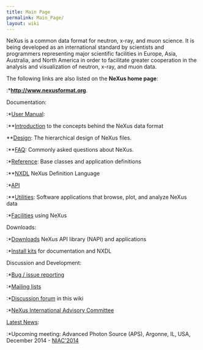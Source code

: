 ```yaml
---
title: Main Page
permalink: Main_Page/
layout: wiki
---
```


NeXus is a common data format for neutron, x-ray, and muon science. It
is being developed as an international standard by scientists and
programmers representing major scientific facilities in Europe, Asia,
Australia, and North America in order to facilitate greater cooperation
in the analysis and visualization of neutron, x-ray, and muon data.

The following links are also listed on the **NeXus home page**:  

:\***[<http://www.nexusformat.org>](http://www.nexusformat.org)**.

Documentation:  

:\*[User
Manual](http://download.nexusformat.org/doc/html/user_manual.html):

:\*\*[Introduction](http://download.nexusformat.org/doc/html/introduction.html)
to the concepts behind the NeXus data format

\*\*[Design](http://download.nexusformat.org/doc/html/design.html): The hierarchical design of NeXus files.  

:\*\*[FAQ](http://download.nexusformat.org/doc/html/faq.html): Commonly
asked questions about NeXus.

:\*[Reference](http://download.nexusformat.org/doc/html/classes/index.html):
Base classes and application definitions

:\*\*[NXDL](http://download.nexusformat.org/doc/html/nxdl.html) NeXus
Definition Language

:\*[API](http://download.nexusformat.org/doc/html/napi.html)

:\*\*[Utilities](http://download.nexusformat.org/doc/html/utilities.html):
Software applications that browse, plot, and analyze NeXus data

:\*[Facilities](Facilities "wikilink") using NeXus

Downloads:  

:\*[Downloads](Download "wikilink") NeXus API library (NAPI) and
applications

:\*[Install kits](http://download.nexusformat.org/kits/definitions/) for
documentation and NXDL

Discussion and Development:  

:\*[Bug / issue reporting](IssueReporting "wikilink")

:\*[Mailing
lists](http://download.nexusformat.org/doc/html/mailinglist.html)

:\*[Discussion forum](Discussions "wikilink") in this wiki

:\*[NeXus International Advisory Committee](NIAC "wikilink")

[Latest News](Latest_News "wikilink"):  

:\*Upcoming meeting: Advanced Photon Source (APS), Argonne, IL, USA,
December 2014 - [NIAC'2014](NIAC2014 "wikilink")
